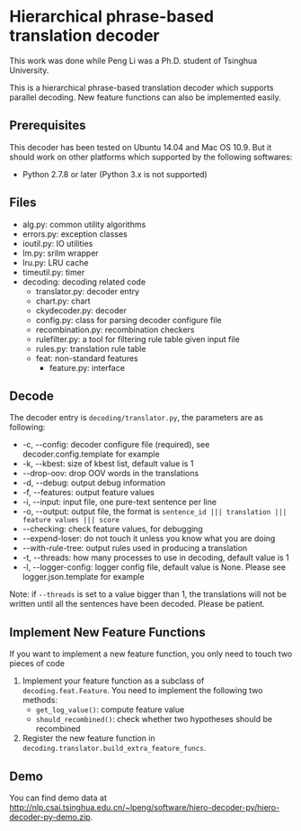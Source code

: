 # Hierarchical phrase-based translation decoder

This work was done while Peng Li was a Ph.D. student of Tsinghua University.

This is a hierarchical phrase-based translation decoder which supports parallel decoding. New feature functions can also be implemented easily.

## Prerequisites

This decoder has been tested on Ubuntu 14.04 and Mac OS 10.9. But it should work on other platforms which supported by the following softwares:

* Python 2.7.8 or later (Python 3.x is not supported)

## Files

* alg.py: common utility algorithms
* errors.py: exception classes
* ioutil.py: IO utilities
* lm.py: srilm wrapper 
* lru.py: LRU cache
* timeutil.py: timer
* decoding: decoding related code
	* translator.py: decoder entry
	* chart.py: chart
	* ckydecoder.py: decoder
	* config.py: class for parsing decoder configure file
	* recombination.py: recombination checkers
	* rulefilter.py: a tool for filtering rule table given input file
	* rules.py: translation rule table
	* feat: non-standard features
		* feature.py: interface
		
## Decode

The decoder entry is `decoding/translator.py`, the parameters are as following:

* -c, --config: decoder configure file (required), see decoder.config.template for example
* -k, --kbest: size of kbest list, default value is 1
* --drop-oov: drop OOV words in the translations
* -d, --debug: output debug information
* -f, --features: output feature values
* -i, --input: input file, one pure-text sentence per line
* -o, --output: output file, the format is `sentence_id ||| translation ||| feature values ||| score`
* --checking: check feature values, for debugging
* --expend-loser: do not touch it unless you know what you are doing
* --with-rule-tree: output rules used in producing a translation
* -t, --threads: how many processes to use in decoding, default value is 1
* -l, --logger-config: logger config file, default value is None. Please see logger.json.template for example

Note: if `--threads` is set to a value bigger than 1, the translations will not be written until all the sentences have been decoded. Please be patient.

## Implement New Feature Functions

If you want to implement a new feature function, you only need to touch two pieces of code

1. Implement your feature function as a subclass of `decoding.feat.Feature`. You need to implement the following two methods:
	* `get_log_value()`: compute feature value
	* `should_recombined()`: check whether two hypotheses should be recombined
2. Register the new feature function in `decoding.translator.build_extra_feature_funcs`.

## Demo

You can find demo data at <http://nlp.csai.tsinghua.edu.cn/~lpeng/software/hiero-decoder-py/hiero-decoder-py-demo.zip>.


